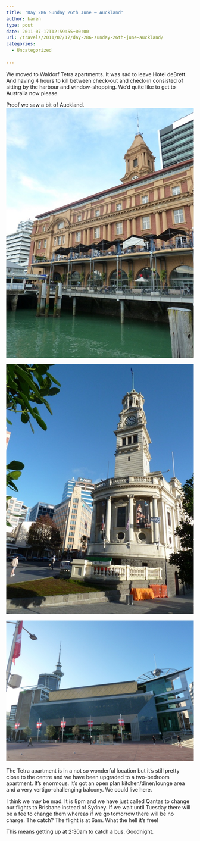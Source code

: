 ```yaml
---
title: 'Day 286 Sunday 26th June – Auckland'
author: karen
type: post
date: 2011-07-17T12:59:55+00:00
url: /travels/2011/07/17/day-286-sunday-26th-june-auckland/
categories:
  - Uncategorized

---
```

We moved to Waldorf Tetra apartments. It was sad to leave Hotel deBrett. And having 4 hours to kill between check-out and check-in consisted of sitting by the harbour and window-shopping. We’d quite like to get to Australia now please.

Proof we saw a bit of Auckland.![](/travels-wp-content/uploads/2011/07/P1070583.jpg)

![](/travels-wp-content/uploads/2011/07/P1070584.jpg)

![](/travels-wp-content/uploads/2011/07/P1070586.jpg)

The Tetra apartment is in a not so wonderful location but it’s still pretty close to the centre and we have been upgraded to a two-bedroom apartment. It’s enormous. It’s got an open plan kitchen/diner/lounge area and a very vertigo-challenging balcony. We could live here.

I think we may be mad. It is 8pm and we have just called Qantas to change our flights to Brisbane instead of Sydney. If we wait until Tuesday there will be a fee to change them whereas if we go tomorrow there will be no charge. The catch? The flight is at 6am. What the hell it’s free!

This means getting up at 2:30am to catch a bus. Goodnight.

 [1]: http://www.mattburns.co.uk/travels/wp-content/uploads/2011/07/P1070583.jpg
 [2]: http://www.mattburns.co.uk/travels/wp-content/uploads/2011/07/P1070584.jpg
 [3]: http://www.mattburns.co.uk/travels/wp-content/uploads/2011/07/P1070586.jpg